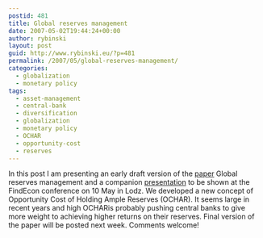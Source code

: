 ```yaml
---
postid: 481
title: Global reserves management
date: 2007-05-02T19:44:24+00:00
author: rybinski
layout: post
guid: http://www.rybinski.eu/?p=481
permalink: /2007/05/global-reserves-management/
categories:
  - globalization
  - monetary policy
tags:
  - asset-management
  - central-bank
  - diversification
  - globalization
  - monetary policy
  - OCHAR
  - opportunity-cost
  - reserves
---
```

In this post I am presenting an early draft version of the [paper](http://www.rybinski.eu/resources/non-modules.d/dispatcher/dispatch.php?id=2237) Global reserves management and a companion [presentation](http://www.rybinski.eu/resources/non-modules.d/dispatcher/dispatch.php?id=2238) to be shown at the FindEcon conference on 10 May in Lodz. We developed a new concept of Opportunity Cost of Holding Ample Reserves (OCHAR). It seems large in recent years and high OCHARis probably pushing central banks to give more weight to achieving higher returns on their reserves. Final version of the paper will be posted next week. Comments welcome!
